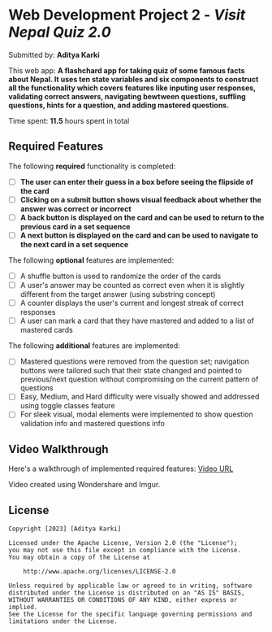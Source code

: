 # Web Development Project 2 - *Visit Nepal Quiz 2.0*

Submitted by: **Aditya Karki**

This web app: **A flashchard app for taking quiz of some famous facts about Nepal. It uses ten state variables and six components to construct all the functionality which covers features like inputing user responses, validating correct answers, navigating bewtween questions, suffling questions, hints for a question, and adding mastered questions.**

Time spent: **11.5** hours spent in total

## Required Features

The following **required** functionality is completed:

- [ ] **The user can enter their guess in a box before seeing the flipside of the card**
- [ ] **Clicking on a submit button shows visual feedback about whether the answer was correct or incorrect**
- [ ] **A back button is displayed on the card and can be used to return to the previous card in a set sequence**
- [ ] **A next button is displayed on the card and can be used to navigate to the next card in a set sequence**

The following **optional** features are implemented:

- [ ] A shuffle button is used to randomize the order of the cards
- [ ] A user's answer may be counted as correct even when it is slightly different from the target answer (using substring concept)
- [ ] A counter displays the user's current and longest streak of correct responses
- [ ] A user can mark a card that they have mastered and added to a list of mastered cards

The following **additional** features are implemented:

* [ ] Mastered questions were removed from the question set; navigation buttons were tailored such that their state changed and pointed to previous/next question without compromising on the current pattern of questions
* [ ] Easy, Medium, and Hard difficulty were visually showed and addressed using toggle classes feature
* [ ] For sleek visual, modal elements were implemented to show question validation info and mastered questions info 

## Video Walkthrough

Here's a walkthrough of implemented required features:
[Video URL](https://imgur.com/a/qJPv7d1)

Video created using Wondershare and Imgur.


## License

    Copyright [2023] [Aditya Karki]

    Licensed under the Apache License, Version 2.0 (the "License");
    you may not use this file except in compliance with the License.
    You may obtain a copy of the License at

        http://www.apache.org/licenses/LICENSE-2.0

    Unless required by applicable law or agreed to in writing, software
    distributed under the License is distributed on an "AS IS" BASIS,
    WITHOUT WARRANTIES OR CONDITIONS OF ANY KIND, either express or implied.
    See the License for the specific language governing permissions and
    limitations under the License.
